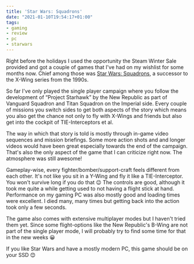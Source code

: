 ```yaml
---
title: 'Star Wars: Squadrons'
date: "2021-01-10T19:54:17+01:00"
tags:
- gaming
- review
- pc
- starwars
---
```


Right before the holidays I used the opportunity the Steam Winter Sale provided and got a couple of games that I've had on my wishlist for some months now. Chief among those was [Star Wars: Squadrons](https://www.ea.com/games/starwars/squadrons), a successor to the X-Wing series from the 1990s.

So far I've only played the single player campaign where you follow the development of “Project Starhawk” by the New Republic as part of Vanguard Squadron and Titan Squadron on the Imperial side. Every couple of missions you switch sides to get both aspects of the story which means you also get the chance not only to fly with X-Wings and friends but also get into the cockpit of TIE-Interceptors et al.

The way in which that story is told is mostly through in-game video sequences and mission briefings. Some more action shots and and longer videos would have been great especially towards the end of the campaign. That's also the only aspect of the game that I can criticize right now. The atmosphere was still awesome!

Gameplay-wise, every fighter/bomber/support-craft feels different from each other. It's not like you sit in a Y-Wing and fly it like a TIE-Interceptor. You won't survive long if you do that 😉 The controls are good, although it took me quite a while getting used to not having a flight stick at hand. Performance on my gaming PC was also mostly good and loading times were excellent. I died many, many times but getting back into the action took only a few seconds.

The game also comes with extensive multiplayer modes but I haven't tried them yet. Since some flight-options like the New Republic's B-Wing are not part of the single player mode, I will probably try to find some time for that in the new weeks 😀

If you like Star Wars and have a mostly modern PC, this game should be on your SSD 😊
